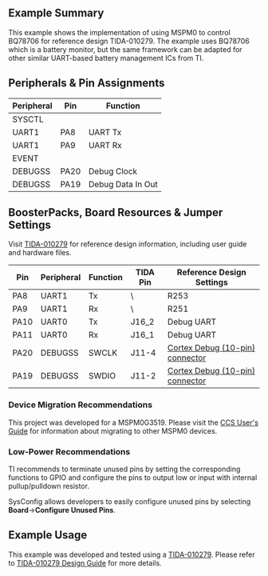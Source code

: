 ## Example Summary

This example shows the implementation of using MSPM0 to control BQ78706 for reference design TIDA-010279. The example uses BQ78706 which is a battery monitor, but the same framework can be adapted for other similar UART-based battery management ICs from TI.

## Peripherals & Pin Assignments


| Peripheral | Pin  | Function          |
| ---------- | ---- | ----------------- |
| SYSCTL     |      |                   |
| UART1      | PA8  | UART Tx           |
| UART1      | PA9  | UART Rx           |
| EVENT      |      |                   |
| DEBUGSS    | PA20 | Debug Clock       |
| DEBUGSS    | PA19 | Debug Data In Out |

## BoosterPacks, Board Resources & Jumper Settings

Visit [TIDA-010279](https://www.ti.com/tool/TIDA-010279) for reference design information, including user guide and hardware files.


| Pin  | Peripheral | Function | TIDA Pin | Reference Design Settings                                                                                                                           |
| ---- | ---------- | -------- | -------- | --------------------------------------------------------------------------------------------------------------------------------------------------- |
| PA8  | UART1      | Tx       | \        | R253                                                                                                                                                |
| PA9  | UART1      | Rx       | \        | R251                                                                                                                                                |
| PA10 | UART0      | Tx       | J16_2    | Debug UART                                                                                                                                          |
| PA11 | UART0      | Rx       | J16_1    | Debug UART                                                                                                                                          |
| PA20 | DEBUGSS    | SWCLK    | J11-4    | [Cortex Debug (10-pin) connector](https://developer.arm.com/documentation/101416/0100/Hardware-Description/Target-Interfaces/Cortex-Debug--10-pin-) |
| PA19 | DEBUGSS    | SWDIO    | J11-2    | [Cortex Debug (10-pin) connector](https://developer.arm.com/documentation/101416/0100/Hardware-Description/Target-Interfaces/Cortex-Debug--10-pin-) |

### Device Migration Recommendations

This project was developed for a MSPM0G3519. Please visit the [CCS User's Guide](https://software-dl.ti.com/msp430/esd/MSPM0-SDK/latest/docs/english/tools/ccs_ide_guide/doc_guide/doc_guide-srcs/ccs_ide_guide.html#sysconfig-project-migration) for information about migrating to other MSPM0 devices.

### Low-Power Recommendations

TI recommends to terminate unused pins by setting the corresponding functions to
GPIO and configure the pins to output low or input with internal
pullup/pulldown resistor.

SysConfig allows developers to easily configure unused pins by selecting **Board**→**Configure Unused Pins**.

## Example Usage

This example was developed and tested using a [TIDA-010279](https://www.ti.com/tool/TIDA-010279). Please refer to [TIDA-010279 Design Guide](https://www.ti.com/lit/pdf/tidufb6) for more details.
